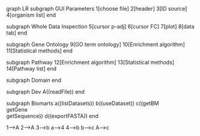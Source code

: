 graph LR
  subgraph GUI Parameters
    1[choose file]
    2[header]
    3[ID source]
    4[organism list]
  end

  subgraph Whole Data Inspection
    5[cursor p-adj]
    6[cursor FC]
    7[plot]
    8[data tab]
  end

  subgraph Gene Ontology
    9[GO term ontology]
    10[Enrichment algorithm]
    11[Statistical methods]
  end

  subgraph Pathway
    12[Enrichment algorithm]
    13[Statistical methods]
    14[Pathway list]
  end

  subgraph Domain
  end

  subgraph Dev
    A((readFile))
  end

  subgraph Biomarts
    a((listDatasets))
    b((useDataset))
    c((getBM<br>getGene<br>getSequence))
    d((exportFASTA))
  end

  1-->A
  2-->A
  3-->b
  a-->4
  4-->b
  b-->c
  A-->c

